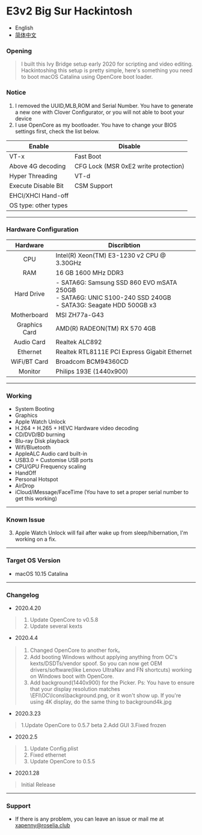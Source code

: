 

# E3v2 Big Sur Hackintosh

- English
- [简体中文](https://github.com/xapenny/E3v2-H77-Hackintosh-setup/blob/master/README.md)

### Opening

> I built this Ivy Bridge setup early 2020 for scripting and video editing. Hackintoshing this setup is pretty simple, here's something you need to boot macOS Catalina using OpenCore boot loader. 

### Notice

1. I removed the UUID,MLB,ROM and Serial Number. You have to generate a new one with Clover Configurator, or you will not able to boot your device
2. I use OpenCore as my bootloader. You have to change your BIOS settings first, check the list below.

| Enable               | Disable                              |
| -------------------- | ------------------------------------ |
| VT-x                 | Fast Boot                            |
| Above 4G decoding    | CFG Lock (MSR 0xE2 write protection) |
| Hyper Threading      | VT-d                                 |
| Execute Disable Bit  | CSM Support                          |
| EHCI/XHCI Hand-off   |                                      |
| OS type: other types |                                      |

---

### Hardware Configuration

|     Hardware      | Discribtion                                                         |
| :-----------: | ------------------------------------------------------------ |
|      CPU      | Intel(R) Xeon(TM) E3-1230 v2 CPU @ 3.30GHz                   |
|      RAM      | 16 GB 1600 MHz DDR3                                          |
|  Hard Drive   | - SATA6G: Samsung SSD 860 EVO mSATA 250GB <br/>- SATA6G: UNIC S100-240 SSD 240GB<br/>- SATA3G: Seagate HDD 500GB x3 |
|  Motherboard  | MSI ZH77a-G43                                                |
| Graphics Card | AMD(R) RADEON(TM) RX 570 4GB                                 |
|  Audio Card   | Realtek ALC892                                               |
|   Ethernet    | Realtek RTL8111E PCI Express Gigabit Ethernet                |
| WiFi/BT Card  | Broadcom BCM94360CD                                          |
|    Monitor    | Philips 193E (1440x900)                                      |

---

### Working

- System Booting
- Graphics
- Apple Watch Unlock 
- H.264 + H.265 + HEVC Hardware video decoding
- CD/DVD/BD burning
- Blu-ray Disk playback
- Wifi/Bluetooth
- AppleALC Audio card built-in
- USB3.0 + Customise USB ports
- CPU/GPU Frequency scaling
- HandOff
- Personal Hotspot
- AirDrop
- iCloud/iMessage/FaceTime (You have to set a proper serial number to get this working)

---

### Known Issue

3. Apple Watch Unlock will fail after wake up from sleep/hibernation, I'm working on a fix.

---

### Target OS Version

- macOS 10.15 Catalina

---

### Changelog

- 2020.4.20

> 1. Update OpenCore to v0.5.8
> 2. Update several kexts

- 2020.4.4

> 1. Changed OpenCore to another fork。
> 2. Add booting Windows without applying anything from OC's kexts/DSDTs/vendor spoof. So you can now get OEM drivers/software(like Lenovo UltraNav and FN shortcuts) working on Windows boot with OpenCore.
> 3. Add background(1440x900) for the Picker. Ps: You have to ensure that your display resolution matches \EFI\OC\Icons\background.png, or it won't show up. If you're using 4K display, do the same thing to background4k.jpg

- 2020.3.23
> 1.Update OpenCore to 0.5.7 beta
> 2.Add GUI
> 3.Fixed frozen

- 2020.2.5

> 1. Update Config.plist
> 2. Fixed ethernet
> 3. Update OpenCore to 0.5.5


- 2020.1.28

> Initial Release

---

### Support

- If there is any problem, you can leave an issue or mail me at <xapenny@roselia.club>
